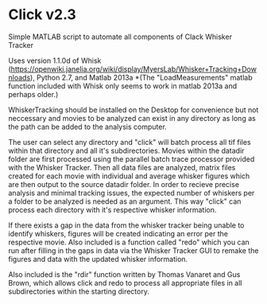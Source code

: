 # Click v2.3
Simple MATLAB script to automate all components of Clack Whisker Tracker

Uses version 1.1.0d of Whisk (https://openwiki.janelia.org/wiki/display/MyersLab/Whisker+Tracking+Downloads), Python 2.7, and  Matlab 2013a *(The "LoadMeasurements" matlab function included with Whisk only seems to work in matlab 2013a and perhaps older.)

WhiskerTracking should be installed on the Desktop for convenience but not neccessary and movies to be analyzed can exist in any directory as long as the path can be added to the analysis computer.

The user can select any directory and "click" will batch process all tif files within that directory and all it's subdirectories. Movies within the datadir folder are first processed using the parallel batch trace processor provided with the Whisker Tracker.
Then all data files are analyzed, matrix files created for each movie with individual and average whisker figures which are then output to the source datadir folder. In order to recieve precise analysis and minimal tracking issues, the expected number of whiskers per a folder to be analyzed is needed as an argument. This way "click" can process each directory with it's respective whisker information.

If there exists a gap in the data from the whisker tracker being unable to identify whiskers, figures will be created indicating an error per the respective movie. Also included is a function called "redo" which you can run after filling in the gaps in data via the Whisker Tracker GUI to remake the figures and data with the updated whisker information.

Also included is the "rdir" function written by Thomas Vanaret and Gus Brown, which allows click and redo to process all appropriate files in all subdirectories within the starting directory.
